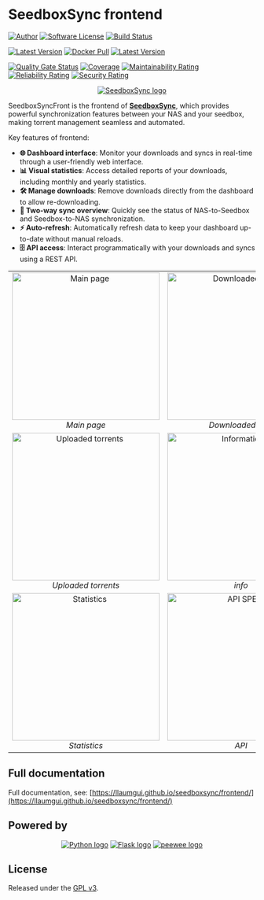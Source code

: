 # SeedboxSync frontend

[![Author][ico-bluesky]][link-bluesky]
[![Software License][ico-license]](LICENSE)
[![Build Status][ico-ghactions]][link-ghactions]

[![Latest Version][ico-pypi-version]][link-pypi]
[![Docker Pull][ico-docker]][link-docker]
[![Latest Version][ico-version]][link-docker]

[![Quality Gate Status][ico-sonarcloud-gate]][link-sonarcloud-gate]
[![Coverage][ico-sonarcloud-coverage]][link-sonarcloud-coverage]
[![Maintainability Rating][ico-sonarcloud-maintainability]][link-sonarcloud-maintainability]
[![Reliability Rating][ico-sonarcloud-reliability]][link-sonarcloud-reliability]
[![Security Rating][ico-sonarcloud-security]][link-sonarcloud-security]

<p align="center">
  <a href="https://llaumgui.github.io/seedboxsync/" title="Documentation"><img alt="SeedboxSync logo" src="screenshots/logo.png" /></a>
</p>

SeedboxSyncFront is the frontend of **[SeedboxSync](https://llaumgui.github.io/seedboxsync/)**, which provides powerful synchronization features between your NAS and your seedbox, making torrent management seamless and automated.

Key features of frontend:

* **🌐 Dashboard interface**: Monitor your downloads and syncs in real-time through a user-friendly web interface.
* **📊 Visual statistics**: Access detailed reports of your downloads, including monthly and yearly statistics.
* **🛠️ Manage downloads**: Remove downloads directly from the dashboard to allow re-downloading.
* **🔄 Two-way sync overview**: Quickly see the status of NAS-to-Seedbox and Seedbox-to-NAS synchronization.
* **⚡ Auto-refresh**: Automatically refresh data to keep your dashboard up-to-date without manual reloads.
* **🗄️ API access**: Interact programmatically with your downloads and syncs using a REST API.

<div align="center">
    <table>
    <tr>
        <td align="center">
            <a href="screenshots/homepage.png">
                <img alt="Main page" src="screenshots/homepage.png" width="300"/>
            </a>
            <br><em>Main page</em>
        </td>
        <td align="center">
            <a href="screenshots/downloaded.png">
                <img alt="Downloaded files" src="screenshots/downloaded.png" width="300"/>
            </a>
            <br><em>Downloaded files</em>
        </td>
    </tr>
    <tr>
        <td align="center">
            <a href="screenshots/uploaded.png">
                <img alt="Uploaded torrents" src="screenshots/uploaded.png" width="300"/>
            </a>
            <br><em>Uploaded torrents</em>
        </td>
            <td align="center">
            <a href="screenshots/info.png">
              <img alt="Informations" src="screenshots/info.png" width="300"/>
            </a>
            <br><em>info</em>
        </td>
    </tr>
    <tr>
        <td align="center">
            <a href="screenshots/stats.png">
                <img alt="Statistics" src="screenshots/stats.png" width="300"/>
            </a>
            <br><em>Statistics</em>
        </td>
        <td align="center">
            <a href="screenshots/api-spec.png">
                <img alt="API SPEC" src="screenshots/api-spec.png" width="300"/>
            </a>
            <br><em>API   </em>
        </td>
    </tr>
    </table>
</div>

## Full documentation

Full documentation, see: [https://llaumgui.github.io/seedboxsync/frontend/](https://llaumgui.github.io/seedboxsync/frontend/)

## Powered by

<p style="text-align:center;">
  <a href="https://www.python.org"><img alt="Python logo" src="screenshots/python-powered-w-140x56.png" /></a> <a href="https://flask.palletsprojects.com/"><img alt="Flask logo" src="screenshots/logo-flask.png" /></a> <a href="https://docs.peewee-orm.com"><img alt="peewee logo" src="screenshots/logo-peewee.png" /></a>
</p>

## License

Released under the [GPL v3](https://www.gnu.org/licenses/gpl-3.0.en.html).

[ico-bluesky]: https://img.shields.io/static/v1?label=Author&message=llaumgui&color=208bfe&logo=bluesky&style=flat-square
[link-bluesky]: https://bsky.app/profile/llaumgui.kulakowski.fr
[ico-ghactions]: https://img.shields.io/github/actions/workflow/status/llaumgui/seedboxsync-front/devops.yml?branch=main&style=flat-square&logo=github&label=DevOps
[link-ghactions]: https://github.com/llaumgui/seedboxsync-front/actions
[ico-pypi-version]: https://img.shields.io/pypi/v/seedboxsync-front?include_prereleases&label=Package%20version&style=flat-square&logo=python
[link-pypi]:https://pypi.org/project/seedboxsync-front/
[ico-license]: https://img.shields.io/github/license/llaumgui/seedboxsync-front?style=flat-square
[ico-docker]: https://img.shields.io/docker/pulls/llaumgui/seedboxsync-front?color=%2496ed&logo=docker&style=flat-square
[link-docker]: https://hub.docker.com/r/llaumgui/seedboxsync-front
[ico-version]: https://img.shields.io/docker/v/llaumgui/seedboxsync-front?sort=semver&color=%2496ed&logo=docker&style=flat-square
[ico-sonarcloud-gate]: https://sonarcloud.io/api/project_badges/measure?branch=main&project=llaumgui_seedboxsync-front&metric=alert_status
[link-sonarcloud-gate]: https://sonarcloud.io/dashboard?id=llaumgui_seedboxsync-front&branch=main
[ico-sonarcloud-coverage]: https://sonarcloud.io/api/project_badges/measure?project=llaumgui_seedboxsync-front&metric=coverage
[link-sonarcloud-coverage]: https://sonarcloud.io/dashboard?id=llaumgui_seedboxsync-front
[ico-sonarcloud-maintainability]: https://sonarcloud.io/api/project_badges/measure?project=llaumgui_seedboxsync-front&metric=sqale_rating
[link-sonarcloud-maintainability]: https://sonarcloud.io/dashboard?id=llaumgui_seedboxsync-front
[ico-sonarcloud-reliability]: https://sonarcloud.io/api/project_badges/measure?project=llaumgui_seedboxsync-front&metric=reliability_rating
[link-sonarcloud-reliability]: https://sonarcloud.io/dashboard?id=llaumgui_seedboxsync-front
[ico-sonarcloud-security]: https://sonarcloud.io/api/project_badges/measure?project=llaumgui_seedboxsync-front&metric=security_rating
[link-sonarcloud-security]: https://sonarcloud.io/dashboard?id=llaumgui_seedboxsync-front
